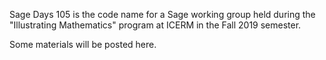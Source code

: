 
Sage Days 105 is the code name for a Sage working group held during the "Illustrating Mathematics" program at ICERM in the Fall 2019 semester. 

Some materials will be posted here. 
